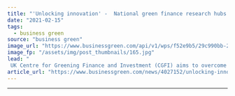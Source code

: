 ```yaml
---
title: "'Unlocking innovation' -  National green finance research hubs set for London and Leeds"
date: "2021-02-15"
tags: 
  - business green
source: "business green"
image_url: "https://www.businessgreen.com/api/v1/wps/f52e9b5/29c990bb-28da-4b79-afbd-42a01c26176b/4/iStock-844050350-city-of-london-185x114.jpg"
image_fp: "/assets/img/post_thumbnails/165.jpg"
lead: "
 UK Centre for Greening Finance and Investment (CGFI) aims to overcome patchy and unreliable climate data in financial sector and support fast-expanding market for ESG investments ..."
article_url: "https://www.businessgreen.com/news/4027152/unlocking-innovation-national-green-finance-research-hubs-set-london-leeds"
---
```


---

